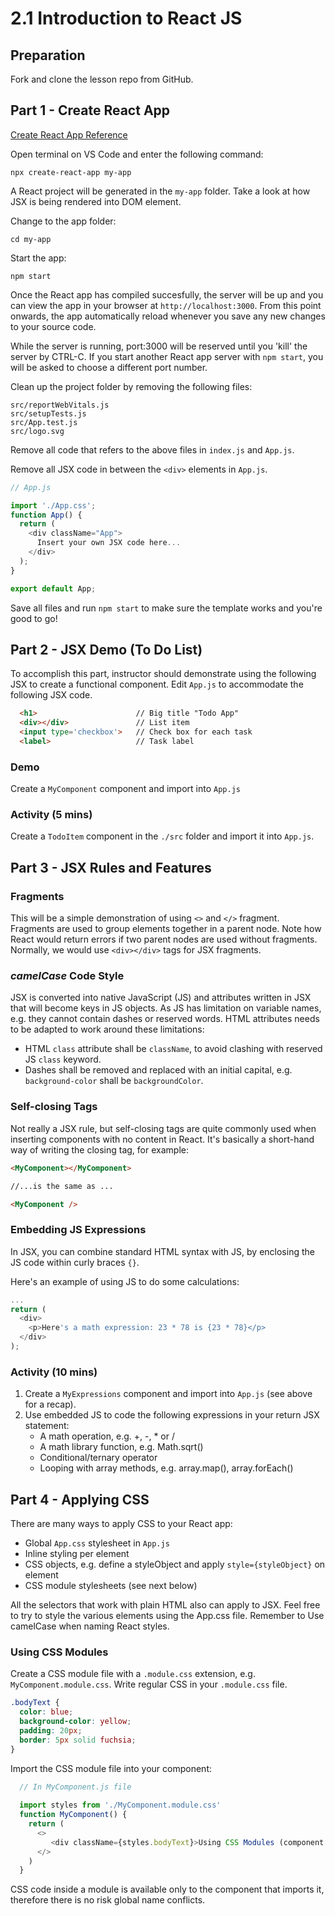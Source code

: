 # 2.1 Introduction to React JS

## Preparation

Fork and clone the lesson repo from GitHub.  

## Part 1 - Create React App

[Create React App Reference](https://reactjs.org/docs/create-a-new-react-app.html)

Open terminal on VS Code and enter the following command: 
```
npx create-react-app my-app
```

A React project will be generated in the `my-app` folder. Take a look at how JSX is being rendered into DOM element.

Change to the app folder:
```
cd my-app
```
Start the app:
```
npm start
```
Once the React app has compiled succesfully, the server will be up and you can view the app in your browser at `http://localhost:3000`. From this point onwards, the app automatically reload whenever you save any new changes to your source code. 

While the server is running, port:3000 will be reserved until you 'kill' the server by  CTRL-C. If you start another React app server with `npm start`, you will be asked to choose a different port number.

Clean up the project folder by removing the following files:
```
src/reportWebVitals.js
src/setupTests.js
src/App.test.js
src/logo.svg
```
Remove all code that refers to the above files in `index.js` and `App.js`.

Remove all JSX code in between the `<div>` elements in `App.js`.

```js
// App.js

import './App.css';
function App() {
  return (
    <div className="App">
      Insert your own JSX code here...
    </div>
  );
}

export default App;
```

Save all files and run `npm start` to make sure the template works and you're good to go!

## Part 2 - JSX Demo (To Do List)

To accomplish this part, instructor should demonstrate using the following JSX to create a functional component. Edit `App.js` to accommodate the following JSX code.

```html
  <h1>                      // Big title "Todo App"
  <div></div>               // List item
  <input type='checkbox'>   // Check box for each task
  <label>                   // Task label
```
### Demo

Create a `MyComponent` component and import into `App.js`

### Activity (5 mins)

Create a `TodoItem` component in the `./src` folder and import it into `App.js`.

## Part 3 - JSX Rules and Features

### Fragments 

This will be a simple demonstration of using `<>` and `</>` fragment. Fragments are used to group elements together in a parent node. Note how React would return errors if two parent nodes are used without fragments. Normally, we would use `<div></div>` tags for JSX fragments.

### *camelCase* Code Style

JSX is converted into native JavaScript (JS) and attributes written in JSX that will become keys in JS objects. As JS has limitation on variable names, e.g. they cannot contain dashes or reserved words. HTML attributes needs to be adapted to work around these limitations: 
- HTML `class` attribute shall be `className`, to avoid clashing with reserved JS `class` keyword.
- Dashes shall be removed and replaced with an initial capital, e.g. `background-color` shall be `backgroundColor`.

### Self-closing Tags

Not really a JSX rule, but self-closing tags are quite commonly used when inserting components with no content in React. It's basically a short-hand way of writing the closing tag, for example:
```html
<MyComponent></MyComponent>

//...is the same as ...

<MyComponent />
```

### Embedding JS Expressions

In JSX, you can combine standard HTML syntax with JS, by enclosing the JS code within curly braces `{}`. 

Here's an example of using JS to do some calculations:

```js
...
return (
  <div>
    <p>Here's a math expression: 23 * 78 is {23 * 78}</p>
  </div>
);

```
### Activity (10 mins)

1. Create a `MyExpressions` component and import into `App.js` (see above for a recap).
2. Use embedded JS to code the following expressions in your return JSX statement:
   - A math operation, e.g. +, -, * or /
   - A math library function, e.g. Math.sqrt()
   - Conditional/ternary operator
   - Looping with array methods, e.g. array.map(), array.forEach()


## Part 4 - Applying CSS

There are many ways to apply CSS to your React app:
- Global `App.css` stylesheet in `App.js`
- Inline styling per element
- CSS objects, e.g. define a styleObject and apply `style={styleObject}` on element
- CSS module stylesheets (see next below)

All the selectors that work with plain HTML also can apply to JSX. Feel free to try to style the various elements using the App.css file. Remember to Use camelCase when naming React styles.

### Using CSS Modules

Create a CSS module file with a `.module.css` extension, e.g. `MyComponent.module.css`. Write regular CSS in your `.module.css` file.
```css
.bodyText {
  color: blue;
  background-color: yellow;
  padding: 20px;
  border: 5px solid fuchsia;
}
```
Import the CSS module file into your component:

```js
  // In MyComponent.js file
   
  import styles from './MyComponent.module.css'
  function MyComponent() {
    return (
      <>
         <div className={styles.bodyText}>Using CSS Modules (component.module.css).</div>
      </>
    )
  }
```

CSS code inside a module is available only to the component that imports it, therefore there is no risk global name conflicts.
